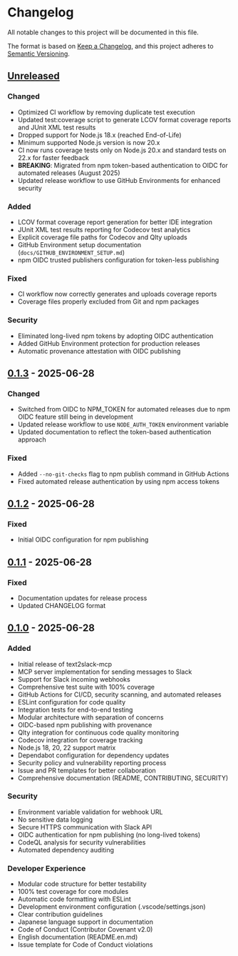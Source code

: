 # Changelog

All notable changes to this project will be documented in this file.

The format is based on [Keep a Changelog](https://keepachangelog.com/en/1.1.0/),
and this project adheres to [Semantic Versioning](https://semver.org/spec/v2.0.0.html).

## [Unreleased]

### Changed

- Optimized CI workflow by removing duplicate test execution
- Updated test:coverage script to generate LCOV format coverage reports and JUnit XML test results
- Dropped support for Node.js 18.x (reached End-of-Life)
- Minimum supported Node.js version is now 20.x
- CI now runs coverage tests only on Node.js 20.x and standard tests on 22.x for faster feedback
- **BREAKING**: Migrated from npm token-based authentication to OIDC for automated releases (August 2025)
- Updated release workflow to use GitHub Environments for enhanced security

### Added

- LCOV format coverage report generation for better IDE integration
- JUnit XML test results reporting for Codecov test analytics
- Explicit coverage file paths for Codecov and Qlty uploads
- GitHub Environment setup documentation (`docs/GITHUB_ENVIRONMENT_SETUP.md`)
- npm OIDC trusted publishers configuration for token-less publishing

### Fixed

- CI workflow now correctly generates and uploads coverage reports
- Coverage files properly excluded from Git and npm packages

### Security

- Eliminated long-lived npm tokens by adopting OIDC authentication
- Added GitHub Environment protection for production releases
- Automatic provenance attestation with OIDC publishing

## [0.1.3] - 2025-06-28

### Changed

- Switched from OIDC to NPM_TOKEN for automated releases due to npm OIDC feature still being in development
- Updated release workflow to use `NODE_AUTH_TOKEN` environment variable
- Updated documentation to reflect the token-based authentication approach

### Fixed

- Added `--no-git-checks` flag to npm publish command in GitHub Actions
- Fixed automated release authentication by using npm access tokens

## [0.1.2] - 2025-06-28

### Fixed

- Initial OIDC configuration for npm publishing

## [0.1.1] - 2025-06-28

### Fixed

- Documentation updates for release process
- Updated CHANGELOG format

## [0.1.0] - 2025-06-28

### Added

- Initial release of text2slack-mcp
- MCP server implementation for sending messages to Slack
- Support for Slack incoming webhooks
- Comprehensive test suite with 100% coverage
- GitHub Actions for CI/CD, security scanning, and automated releases
- ESLint configuration for code quality
- Integration tests for end-to-end testing
- Modular architecture with separation of concerns
- OIDC-based npm publishing with provenance
- Qlty integration for continuous code quality monitoring
- Codecov integration for coverage tracking
- Node.js 18, 20, 22 support matrix
- Dependabot configuration for dependency updates
- Security policy and vulnerability reporting process
- Issue and PR templates for better collaboration
- Comprehensive documentation (README, CONTRIBUTING, SECURITY)

### Security

- Environment variable validation for webhook URL
- No sensitive data logging
- Secure HTTPS communication with Slack API
- OIDC authentication for npm publishing (no long-lived tokens)
- CodeQL analysis for security vulnerabilities
- Automated dependency auditing

### Developer Experience

- Modular code structure for better testability
- 100% test coverage for core modules
- Automatic code formatting with ESLint
- Development environment configuration (.vscode/settings.json)
- Clear contribution guidelines
- Japanese language support in documentation
- Code of Conduct (Contributor Covenant v2.0)
- English documentation (README.en.md)
- Issue template for Code of Conduct violations

[Unreleased]: https://github.com/yk-lab/text2slack-mcp/compare/v0.1.3...HEAD
[0.1.3]: https://github.com/yk-lab/text2slack-mcp/compare/v0.1.2...v0.1.3
[0.1.2]: https://github.com/yk-lab/text2slack-mcp/compare/v0.1.1...v0.1.2
[0.1.1]: https://github.com/yk-lab/text2slack-mcp/compare/v0.1.0...v0.1.1
[0.1.0]: https://github.com/yk-lab/text2slack-mcp/releases/tag/v0.1.0
